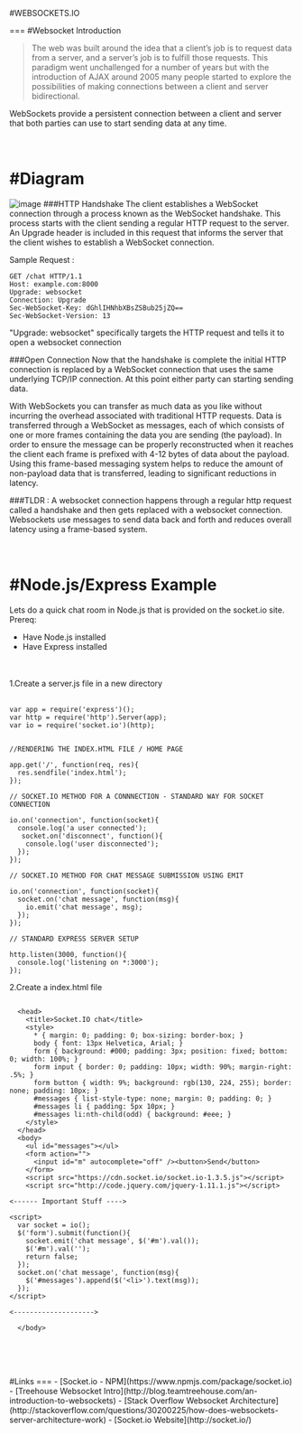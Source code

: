 #WEBSOCKETS.IO

===
#Websocket Introduction
>The web was built around the idea that a client’s job is to request data from a server, and a server’s job is to fulfill those requests. This paradigm went unchallenged for a number of years but with the introduction of AJAX around 2005 many people started to explore the possibilities of making connections between a client and server bidirectional.


WebSockets provide a persistent connection between a client and server that both parties can use to start sending data at any time.
<br>
<br>
<br>

#Diagram
===

![image](https://www.pubnub.com/static/images/get-started/websockets_guides.png)
###HTTP Handshake
The client establishes a WebSocket connection through a process known as the WebSocket handshake. This process starts with the client sending a regular HTTP request to the server. An Upgrade header is included in this request that informs the server that the client wishes to establish a WebSocket connection.

Sample Request : 

````
GET /chat HTTP/1.1
Host: example.com:8000
Upgrade: websocket
Connection: Upgrade
Sec-WebSocket-Key: dGhlIHNhbXBsZSBub25jZQ==
Sec-WebSocket-Version: 13
````

"Upgrade: websocket" specifically targets the HTTP request and tells it to open a websocket connection


###Open Connection 
Now that the handshake is complete the initial HTTP connection is replaced by a WebSocket connection that uses the same underlying TCP/IP connection. At this point either party can starting sending data.

With WebSockets you can transfer as much data as you like without incurring the overhead associated with traditional HTTP requests. Data is transferred through a WebSocket as messages, each of which consists of one or more frames containing the data you are sending (the payload). In order to ensure the message can be properly reconstructed when it reaches the client each frame is prefixed with 4-12 bytes of data about the payload. Using this frame-based messaging system helps to reduce the amount of non-payload data that is transferred, leading to significant reductions in latency.

###TLDR :
A websocket connection happens through a regular http request called a handshake and then gets replaced with a websocket connection. Websockets use messages to send data back and forth and reduces overall latency using a frame-based system.
<br>
<br>
<br>

#Node.js/Express Example
===
Lets do a quick chat room in Node.js that is provided on the socket.io site.
Prereq:

* Have Node.js installed
* Have Express installed
<br>
<br>
1.Create a server.js file in a new directory
<br>
<br>

````
var app = require('express')();
var http = require('http').Server(app);
var io = require('socket.io')(http);


//RENDERING THE INDEX.HTML FILE / HOME PAGE

app.get('/', function(req, res){
  res.sendfile('index.html');
});

// SOCKET.IO METHOD FOR A CONNNECTION - STANDARD WAY FOR SOCKET CONNECTION

io.on('connection', function(socket){
  console.log('a user connected');
   socket.on('disconnect', function(){
    console.log('user disconnected');
  });
});

// SOCKET.IO METHOD FOR CHAT MESSAGE SUBMISSION USING EMIT

io.on('connection', function(socket){
  socket.on('chat message', function(msg){
    io.emit('chat message', msg);
  });
});

// STANDARD EXPRESS SERVER SETUP

http.listen(3000, function(){
  console.log('listening on *:3000');
});

````
2.Create a index.html file

````

  <head>
    <title>Socket.IO chat</title>
    <style>
      * { margin: 0; padding: 0; box-sizing: border-box; }
      body { font: 13px Helvetica, Arial; }
      form { background: #000; padding: 3px; position: fixed; bottom: 0; width: 100%; }
      form input { border: 0; padding: 10px; width: 90%; margin-right: .5%; }
      form button { width: 9%; background: rgb(130, 224, 255); border: none; padding: 10px; }
      #messages { list-style-type: none; margin: 0; padding: 0; }
      #messages li { padding: 5px 10px; }
      #messages li:nth-child(odd) { background: #eee; }
    </style>
  </head>
  <body>
    <ul id="messages"></ul>
    <form action="">
      <input id="m" autocomplete="off" /><button>Send</button>
    </form>
    <script src="https://cdn.socket.io/socket.io-1.3.5.js"></script>
	<script src="http://code.jquery.com/jquery-1.11.1.js"></script>
	
<------ Important Stuff ---->

<script>
  var socket = io();
  $('form').submit(function(){
    socket.emit('chat message', $('#m').val());
    $('#m').val('');
    return false;
  });
  socket.on('chat message', function(msg){
    $('#messages').append($('<li>').text(msg));
  });
</script>

<-------------------->

  </body>
  
````


<br>
<br>
<br>
#Links
===
- [Socket.io - NPM](https://www.npmjs.com/package/socket.io)
- [Treehouse Websocket Intro](http://blog.teamtreehouse.com/an-introduction-to-websockets)
- [Stack Overflow Websocket Architecture](http://stackoverflow.com/questions/30200225/how-does-websockets-server-architecture-work)
- [Socket.io Website](http://socket.io/)
